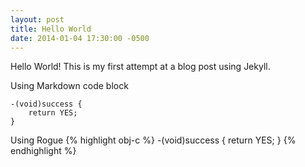 ```yaml
---
layout: post
title: Hello World
date: 2014-01-04 17:30:00 -0500
---
```


Hello World!
This is my first attempt at a blog post using Jekyll.

Using Markdown code block
```
-(void)success {
	return YES;
}
```

Using Rogue
{% highlight obj-c %}
-(void)success {
	return YES;
}
{% endhighlight %}
